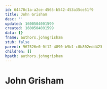 ```yaml
---
id: 64470c1a-a2ce-4565-b542-453a35ce51f9
title: John Grisham
desc: ''
updated: 1600504001599
created: 1600504001599
data: {}
fname: authors.johngrisham
stub: false
parent: 967526e0-0f12-4890-b9b1-c0b802edd423
children: []
hpath: authors.johngrisham
---
```

# John Grisham
